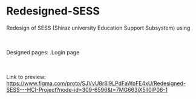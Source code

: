 # Redesigned-SESS
Redesign of SESS (Shiraz university Education Support Subsystem) using

<br /> <br />
Designed pages:
.Login page

<br /> <br />
Link to preview:
  https://www.figma.com/proto/SJVvU8r8l9LPdFaWpFE4xU/Redesigned-SESS---HCI-Project?node-id=309-6596&t=7MG663jX5lI0lP06-1
